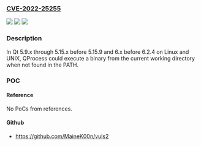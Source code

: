 ### [CVE-2022-25255](https://cve.mitre.org/cgi-bin/cvename.cgi?name=CVE-2022-25255)
![](https://img.shields.io/static/v1?label=Product&message=n%2Fa&color=blue)
![](https://img.shields.io/static/v1?label=Version&message=n%2Fa&color=blue)
![](https://img.shields.io/static/v1?label=Vulnerability&message=n%2Fa&color=brighgreen)

### Description

In Qt 5.9.x through 5.15.x before 5.15.9 and 6.x before 6.2.4 on Linux and UNIX, QProcess could execute a binary from the current working directory when not found in the PATH.

### POC

#### Reference
No PoCs from references.

#### Github
- https://github.com/MaineK00n/vuls2


